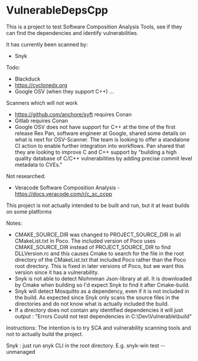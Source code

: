 # VulnerableDepsCpp
This is a project to test Software Composition Analysis Tools, see if they can find the dependencies and identify vulnerabilities.

It has currently been scanned by:
* Snyk

Todo:
* Blackduck
* https://cyclonedx.org
* Google OSV (when they support C++)
...

Scanners which will not work
* https://github.com/anchore/syft requires Conan
* Gitlab requires Conan
* Google OSV does not have support for C++ at the time of the first release 
Rex Pan, software engineer at Google, shared some details on what is next for OSV-Scanner. The team is looking to offer a standalone CI action to enable further integration into workflows. Pan shared that they are looking to improve C and C++ support by "building a high quality database of C/C++ vulnerabilities by adding precise commit level metadata to CVEs."

Not researched:
* Veracode Software Composition Analysis - https://docs.veracode.com/r/c_sc_ccpp

This project is not actually intended to be built and run, but it at least builds on some platforms

Notes:
* CMAKE_SOURCE_DIR was changed to PROJECT_SOURCE_DIR in all CMakeList.txt in Poco. The included version of Poco uses CMAKE_SOURCE_DIR instead of PROJECT_SOURCE_DIR to find DLLVersion.rc and this causes Cmake to search for the file in the root directory of the CMakeList.txt that included Poco rather than the Poco root directory. This is fixed in later versions of Poco, but we want this version since it has a vulnerability. 
* Snyk is not able to detect Nlohmman Json-library at all. It is downloaded by Cmake when building so I'd expect Snyk to find it after Cmake-build.
* Snyk will detect Mosquitto as a dependency, even if it is not included in the build. As expected since Snyk only scans the source files in the directories and do not know what is actually included the build.
* If a directory does not contain any identified dependencies it will just output : "Errors Could not test dependencies in C:\Dev\Vulnerable\build"


Instructions:
The intention is to try SCA and vulnerability scanning tools and not to actually build the project.

Snyk : just run snyk CLI in the root directory. E.g. snyk-win test --unmanaged